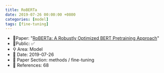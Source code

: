 ```yaml
---
title: RoBERTa
date: 2019-07-26 00:00:00 +0800
categories: [model]
tags: [fine-tuning]
---
```


- 📙Paper: "[RoBERTa: A Robustly Optimized BERT Pretraining Approach](https://www.semanticscholar.org/paper/RoBERTa%3A-A-Robustly-Optimized-BERT-Pretraining-Liu-Ott/077f8329a7b6fa3b7c877a57b81eb6c18b5f87de)"
- 🔑Public: ✅
- ⚲ Area: Model
- 📅 Date: 2019-07-26
- 🔎 Paper Section: methods / fine-tuning
- 📝 References: 68
